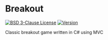 # Breakout

[![BSD 3-Clause License](https://img.shields.io/badge/License-BSD_3--Clauses-blue.svg?longCache=true)](https://github.com/NearHuscarl/Breakout/blob/master/LICENSE.md)
[![Version](https://img.shields.io/badge/Version-0.3.5-green.svg?longCache=true)](https://github.com/NearHuscarl/Breakout/releases)

Classic breakout game written in C# using MVC
